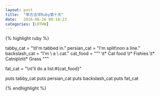 ```yaml
---
layout: post
title:  "笨方法学Ruby第十天"
date:   2016-06-26 00:18:23
categories: [LRTHW]
---
```


{% highlight ruby %}

tabby_cat = "\tI'm tabbed in."
persian_cat = "I'm split\non a line."
backslash_cat = "I'm \\ a \\ cat."
cat_food = """
\t* Cat food
\t* Fishies
\t* Catnip\n\t* Grass
"""

fat_cat = "\nI'll do a list:#{cat_food}"

puts tabby_cat
puts persian_cat
puts backslash_cat
puts fat_cat

{% endhighlight %}


